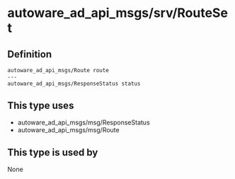 # autoware_ad_api_msgs/srv/RouteSet

## Definition

```txt
autoware_ad_api_msgs/Route route
---
autoware_ad_api_msgs/ResponseStatus status
```

## This type uses

- autoware_ad_api_msgs/msg/ResponseStatus
- autoware_ad_api_msgs/msg/Route

## This type is used by

None
